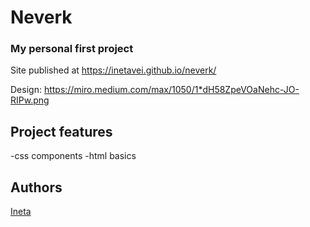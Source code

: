 # Neverk
### My personal first project

Site published at https://inetavei.github.io/neverk/

Design: https://miro.medium.com/max/1050/1*dH58ZpeVOaNehc-JO-RIPw.png

## Project features
-css components
-html basics

## Authors
[Ineta](https://github.com/InetaVei)
